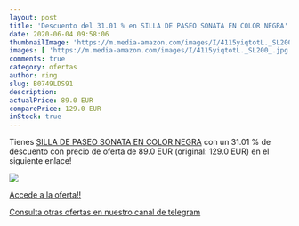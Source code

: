 ```yaml
---
layout: post
title: 'Descuento del 31.01 % en SILLA DE PASEO SONATA EN COLOR NEGRA'
date: 2020-06-04 09:58:06
thumbnailImage: 'https://m.media-amazon.com/images/I/4115yiqtotL._SL200_.jpg'
images: [ 'https://m.media-amazon.com/images/I/4115yiqtotL._SL200_.jpg' ]
comments: true
category: ofertas
author: ring
slug: B0749LDS91
description:
actualPrice: 89.0 EUR
comparePrice: 129.0 EUR
inStock: true
---
```


Tienes [SILLA DE PASEO SONATA EN COLOR NEGRA](https://www.amazon.com/dp/B0749LDS91/?tag=redken08-20) con un 31.01 % de descuento con precio de oferta de 89.0 EUR (original: 129.0 EUR) en el siguiente enlace!

[![](https://m.media-amazon.com/images/I/4115yiqtotL._SL200_.jpg)](https://www.amazon.com/dp/B0749LDS91/?tag=redken08-20)

[Accede a la oferta!!](https://www.amazon.com/dp/B0749LDS91/?tag=redken08-20)

[Consulta otras ofertas en nuestro canal de telegram](https://t.me/s/ofertas25)
